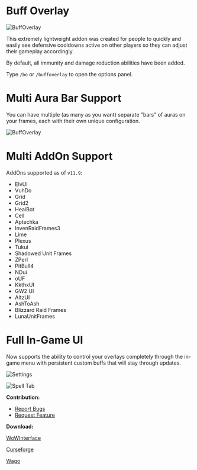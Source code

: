 # **Buff Overlay**

<img src="https://i.imgur.com/NRKVqfA.png" alt="BuffOverlay" />

This extremely lightweight addon was created for people to quickly and easily see defensive cooldowns active on other players so they can adjust their gameplay accordingly.


By default, all immunity and damage reduction abilities have been added.


Type `/bo` or `/buffoverlay` to open the options panel.

# **Multi Aura Bar Support**

You can have multiple (as many as you want) separate "bars" of auras on your frames, each with their own unique configuration.

<img src="https://i.imgur.com/WQXxJ7Y.png" alt="BuffOverlay" />

# **Multi AddOn Support**

AddOns supported as of `v11.9`:

- ElvUI
- VuhDo
- Grid
- Grid2
- HealBot
- Cell
- Aptechka
- InvenRaidFrames3
- Lime
- Plexus
- Tukui
- Shadowed Unit Frames
- ZPerl
- PitBull4
- NDui
- oUF
- KkthxUI
- GW2 UI
- AltzUI
- AshToAsh
- Blizzard Raid Frames
- LunaUnitFrames

# **Full In-Game UI**

Now supports the ability to control your overlays completely through the in-game menu with persistent custom buffs that will stay through updates.

![Settings](https://i.imgur.com/sRWBj42.png "Settings")

![Spell Tab](https://i.imgur.com/9QeQ3CE.png "Spell Tab")


**Contribution:**

- [Report Bugs](https://github.com/clicketz/buff-overlay/issues/new/choose)
- [Request Feature](https://github.com/clicketz/buff-overlay/issues/new/choose)

**Download:**

[WoWInterface](https://www.wowinterface.com/downloads/info24683-BuffOverlay.html)

[Curseforge](https://www.curseforge.com/wow/addons/buff-overlay)

[Wago](https://addons.wago.io/addons/buff-overlay)
